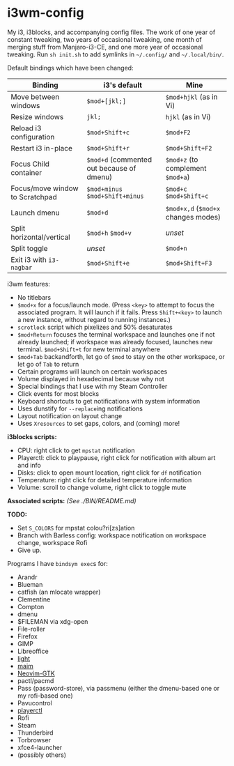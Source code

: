 # i3wm-config
My i3, i3blocks, and accompanying config files.
The work of one year of constant tweaking,
two years of occasional tweaking,
one month of merging stuff from Manjaro-i3-CE,
and one more year of occasional tweaking.
Run `sh init.sh` to add symlinks in `~/.config/` and `~/.local/bin/`.

Default bindings which have been changed:

| Binding | i3's default | Mine |
| --- | --- | --- |
| Move between windows | `$mod+[jkl;]` | `$mod+hjkl` (as in Vi) |
| Resize windows | `jkl;` | `hjkl` (as in Vi) |
| Reload i3 configuration | `$mod+Shift+c` | `$mod+F2` |
| Restart i3 in-place | `$mod+Shift+r` | `$mod+Shift+F2` |
| Focus Child container | `$mod+d` (commented out because of dmenu) | `$mod+z` (to complement `$mod+a`) |
| Focus/move window to Scratchpad | `$mod+minus` `$mod+Shift+minus` | `$mod+c` `$mod+Shift+c` |
| Launch dmenu | `$mod+d` | `$mod+x,d` (`$mod+x` changes modes) |
| Split horizontal/vertical | `$mod+h` `$mod+v` | *unset* |
| Split toggle | *unset* | `$mod+n` |
| Exit i3 with `i3-nagbar` | `$mod+Shift+e` | `$mod+Shift+F3` |

i3wm features:
* No titlebars
* `$mod+x` for a focus/launch mode. (Press `<key>` to attempt to focus the associated program.  It will launch if it fails. Press `Shift+<key>` to launch a new instance, without regard to running instances.)
* `scrotlock` script which pixelizes and 50% desaturates
* `$mod+Return` focuses the terminal workspace and launches one if not already launched; if workspace was already focused, launches new terminal. `$mod+Shift+t` for new terminal anywhere
* `$mod+Tab` backandforth, let go of `$mod` to stay on the other workspace, or let go of `Tab` to return
* Certain programs will launch on certain workspaces
* Volume displayed in hexadecimal because why not
* Special bindings that I use with my Steam Controller
* Click events for most blocks
* Keyboard shortcuts to get notifications with system information
* Uses dunstify for `--replace`ing notifications
* Layout notification on layout change
* Uses `Xresources` to set gaps, colors, and (coming) more!

**i3blocks scripts:**
* CPU: right click to get `mpstat` notification
* Playerctl: click to playpause, right click for notification with album art and info
* Disks: click to open mount location, right click for `df` notification
* Temperature: right click for detailed temperature information
* Volume: scroll to change volume, right click to toggle mute

**Associated scripts:** *(See ./BIN/README.md)*

**TODO:**
* Set `S_COLORS` for mpstat colou?ri\[zs\]ation
* Branch with Barless config: workspace notification on workspace change, workspace Rofi
* Give up.

Programs I have `bindsym exec`s for:
<!--!sort -d-->
* Arandr
* Blueman
* catfish (an mlocate wrapper)
* Clementine
* Compton
* dmenu
* \$FILEMAN via xdg-open
* File-roller
* Firefox
* GIMP
* Libreoffice
* [light](https://github.com/haikarainen/light)
* [maim](https://github.com/naelstrof/maim)
* [Neovim-GTK](https://github.com/daa84/neovim-gtk)
* pactl/pacmd
* Pass (password-store), via passmenu (either the dmenu-based one or my rofi-based one)
* Pavucontrol
* [playerctl](https://github.com/acrisci/playerctl)
* Rofi
* Steam
* Thunderbird
* Torbrowser
* xfce4-launcher
* (possibly others)

